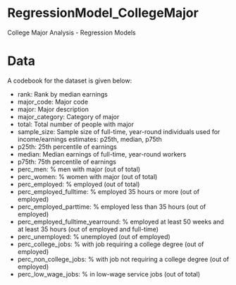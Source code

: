 # RegressionModel_CollegeMajor
College Major Analysis - Regression Models 

# Data
A codebook for the dataset is given below:
* rank: Rank by median earnings
* major_code: Major code
* major: Major description
* major_category: Category of major
* total: Total number of people with major
* sample_size: Sample size of full-time, year-round individuals used for income/earnings estimates: p25th, median, p75th
* p25th: 25th percentile of earnings
* median: Median earnings of full-time, year-round workers
* p75th: 75th percentile of earnings
* perc_men: % men with major (out of total)
* perc_women: % women with major (out of total)
* perc_employed: % employed (out of total)
* perc_employed_fulltime: % employed 35 hours or more (out of employed)
* perc_employed_parttime: % employed less than 35 hours (out of employed)
* perc_employed_fulltime_yearround: % employed at least 50 weeks and at least 35 hours (out of employed and full-time)
* perc_unemployed: % unemployed (out of employed)
* perc_college_jobs: % with job requiring a college degree (out of employed)
* perc_non_college_jobs: % with job not requiring a college degree (out of employed)
* perc_low_wage_jobs: % in low-wage service jobs (out of total)


